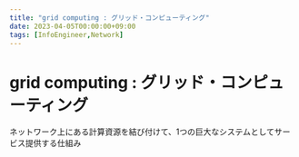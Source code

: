```yaml
---
title: "grid computing : グリッド・コンピューティング"
date: 2023-04-05T00:00:00+09:00
tags: [InfoEngineer,Network]
---
```

# grid computing : グリッド・コンピューティング

ネットワーク上にある計算資源を結び付けて、1つの巨大なシステムとしてサービス提供する仕組み